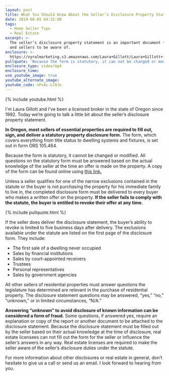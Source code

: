 ```yaml
---
layout: post
title: What You Should Know About the Seller’s Disclosure Property Statement
date: 2019-08-05 04:31:00
tags:
  - Home Seller Tips
  - Real Estate
excerpt: >-
  The seller’s disclosure property statement is an important document for buyers
  and sellers to be aware of.
enclosure: >-
  https://vyralmarketing.s3.amazonaws.com/Laura+Gillott/Laura+Gillott+-+August+2019+-+1.mp4
pullquote: 'Because the form is statutory, it can not be changed or modified.'
enclosure_type: video/mp4
enclosure_time:
use_youtube_image: true
youtube_alternate_image:
youtube_code: nPxAi-LC8Jo
---
```


{% include youtube.html %}

I'm Laura Gillott and I've been a licensed broker in the state of Oregon since 1992. Today we’re going to talk a little bit about the seller’s disclosure property statement.

**In Oregon, most sellers of essential properties are required to fill out, sign, and deliver a statutory property disclosure form.** The form, which covers everything from title status to dwelling systems and fixtures, is set out in form ORS 105.464.&nbsp;

Because the form is statutory, it cannot be changed or modified. All questions on the statutory form must be answered based on the actual knowledge of the seller at the time an offer is made on the property. A copy of the form can be found online using [this link.](https://eforms.com/images/2018/08/Oregon-Sellers-Property-Disclosure-Statement.pdf)

Unless a seller qualifies for one of the narrow exclusions contained in the statute or the buyer is not purchasing the property for his immediate family to live in, the completed disclosure form must be delivered to every buyer who makes a written offer on the property. **If the seller fails to comply with the statute, the buyer is entitled to revoke their offer at any time.&nbsp;**

{% include pullquote.html %}

If the seller does deliver the disclosure statement, the buyer’s ability to revoke is limited to five business days after delivery. The exclusions available under the statute are listed on the first page of the disclosure form. They include:

* The first sale of a dwelling never occupied
* Sales by financial institutions
* Sales by court-appointed receivers
* Trustees
* Personal representatives
* Sales by government agencies

All other sellers of residential properties must answer questions the legislature has determined are relevant in the purchase of residential property. The disclosure statement questions may be answered, “yes,” “no,” “unknown,” or in limited circumstances, “N/A.”

**Answering “unknown” to avoid disclosure of known information can be considered a form of fraud.** Some questions, if answered yes, require an explanation or copy of the report or another document to be attached to the disclosure statement. Because the disclosure statement must be filled out by the seller based on their actual knowledge at the time of disclosure, real estate licensees can not fill out the form for the seller or influence the seller’s answers in any way. Real estate licenses are required to make the seller aware of the seller’s disclosure duties under the statute.

For more information about other disclosures or real estate in general, don’t hesitate to give us a call or send us an email. I look forward to hearing from you.<br>&nbsp;